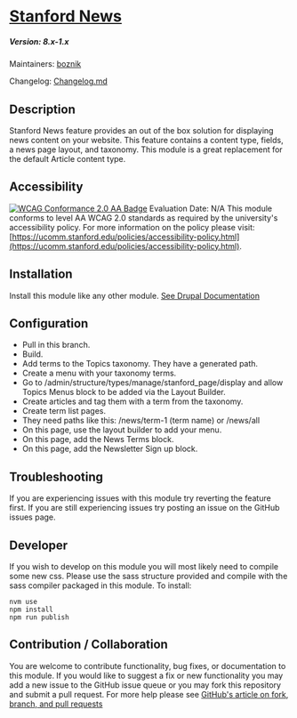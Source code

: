 # [Stanford News](https://github.com/SU-SOE/stanford_news)
##### Version: 8.x-1.x

Maintainers: [boznik](https://github.com/boznik)

Changelog: [Changelog.md](CHANGELOG.md)

Description
---

Stanford News feature provides an out of the box solution for displaying news content on your website. This feature contains a content type, fields, a news page layout, and taxonomy. This module is a great replacement for the default Article content type.

Accessibility
---
[![WCAG Conformance 2.0 AA Badge](https://www.w3.org/WAI/wcag2AA-blue.png)](https://www.w3.org/TR/WCAG20/)
Evaluation Date: N/A
This module conforms to level AA WCAG 2.0 standards as required by the university's accessibility policy. For more information on the policy please visit: [https://ucomm.stanford.edu/policies/accessibility-policy.html](https://ucomm.stanford.edu/policies/accessibility-policy.html).

Installation
---

Install this module like any other module. [See Drupal Documentation](https://drupal.org/documentation/install/modules-themes/modules-8)

Configuration
---

- Pull in this branch.
- Build.
- Add terms to the Topics taxonomy. They have a generated path.
- Create a menu with your taxonomy terms.
- Go to /admin/structure/types/manage/stanford_page/display and allow Topics Menus block to be added via the Layout Builder.
- Create articles and tag them with a term from the taxonomy.
- Create term list pages.
- They need paths like this: /news/term-1 (term name) or /news/all
- On this page, use the layout builder to add your menu.
- On this page, add the News Terms block.
- On this page, add the Newsletter Sign up block.


Troubleshooting
---

If you are experiencing issues with this module try reverting the feature first. If you are still experiencing issues try posting an issue on the GitHub issues page.

Developer
---

If you wish to develop on this module you will most likely need to compile some new css. Please use the sass structure provided and compile with the sass compiler packaged in this module. To install:

```
nvm use
npm install
npm run publish
```

Contribution / Collaboration
---

You are welcome to contribute functionality, bug fixes, or documentation to this module. If you would like to suggest a fix or new functionality you may add a new issue to the GitHub issue queue or you may fork this repository and submit a pull request. For more help please see [GitHub's article on fork, branch, and pull requests](https://help.github.com/articles/using-pull-requests)
